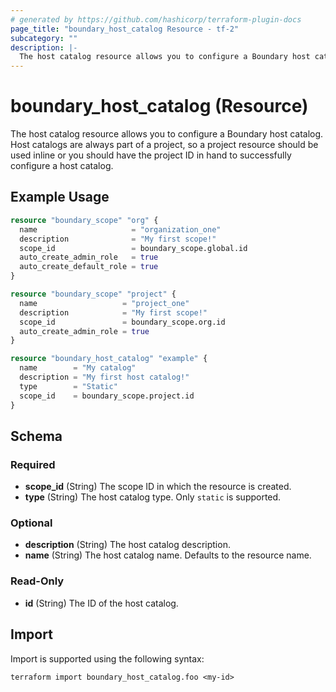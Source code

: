 ```yaml
---
# generated by https://github.com/hashicorp/terraform-plugin-docs
page_title: "boundary_host_catalog Resource - tf-2"
subcategory: ""
description: |-
  The host catalog resource allows you to configure a Boundary host catalog. Host catalogs are always part of a project, so a project resource should be used inline or you should have the project ID in hand to successfully configure a host catalog.
---
```


# boundary_host_catalog (Resource)

The host catalog resource allows you to configure a Boundary host catalog. Host catalogs are always part of a project, so a project resource should be used inline or you should have the project ID in hand to successfully configure a host catalog.

## Example Usage

```terraform
resource "boundary_scope" "org" {
  name                     = "organization_one"
  description              = "My first scope!"
  scope_id                 = boundary_scope.global.id
  auto_create_admin_role   = true
  auto_create_default_role = true
}

resource "boundary_scope" "project" {
  name                   = "project_one"
  description            = "My first scope!"
  scope_id               = boundary_scope.org.id
  auto_create_admin_role = true
}

resource "boundary_host_catalog" "example" {
  name        = "My catalog"
  description = "My first host catalog!"
  type        = "Static"
  scope_id    = boundary_scope.project.id
}
```

<!-- schema generated by tfplugindocs -->
## Schema

### Required

- **scope_id** (String) The scope ID in which the resource is created.
- **type** (String) The host catalog type. Only `static` is supported.

### Optional

- **description** (String) The host catalog description.
- **name** (String) The host catalog name. Defaults to the resource name.

### Read-Only

- **id** (String) The ID of the host catalog.

## Import

Import is supported using the following syntax:

```shell
terraform import boundary_host_catalog.foo <my-id>
```

